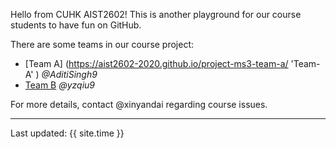 Hello from CUHK AIST2602! This is another playground for our course students to have fun on GitHub.

There are some teams in our course project:


* [Team A] (https://aist2602-2020.github.io/project-ms3-team-a/ 'Team-A' ) _@AditiSingh9_
* [Team B](https://aist2602-2020.github.io/project-ms3-team-b/ 'Team-B') _@yzqiu9_

For more details, contact @xinyandai regarding course issues.

---
Last updated: {{ site.time }}
